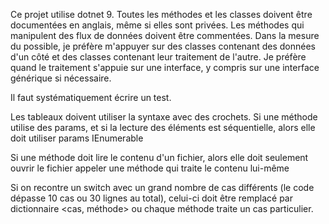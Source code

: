 Ce projet utilise dotnet 9.
Toutes les méthodes et les classes doivent être documentées en anglais, même si elles sont privées.
Les méthodes qui manipulent des flux de données doivent être commentées.
Dans la mesure du possible, je préfère m'appuyer sur des classes contenant des données d'un côté et des classes contenant leur traitement de l'autre. Je préfère quand le traitement s'appuie sur une interface, y compris sur une interface générique si nécessaire.

Il faut systématiquement écrire un test.

Les tableaux doivent utiliser la syntaxe avec des crochets.
Si une méthode utilise des params, et si la lecture des éléments est séquentielle, alors elle doit utiliser params IEnumerable<T>

Si une méthode doit lire le contenu d'un fichier, alors elle doit seulement ouvrir le fichier appeler une méthode qui traite le contenu lui-même

Si on recontre un switch avec un grand nombre de cas différents (le code dépasse 10 cas ou 30 lignes au total), celui-ci doit être remplacé par dictionnaire <cas, méthode> ou chaque méthode traite un cas particulier.
